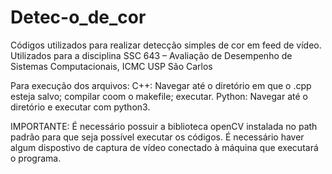 # Detec-o_de_cor
Códigos utilizados para realizar detecção simples de cor em feed de vídeo. Utilizados para a disciplina SSC 643 – Avaliação de Desempenho de Sistemas Computacionais, ICMC USP São Carlos

Para execução dos arquivos:
  C++: Navegar até o diretório em que o .cpp esteja salvo;
       compilar coom o makefile;
       executar.
  Python: Navegar até o diretório e executar com python3.


IMPORTANTE:
É necessário possuir a biblioteca openCV instalada no path padrão para que seja possível executar os códigos.
É necessário haver algum dispostivo de captura de vídeo conectado à máquina que executará o programa.
